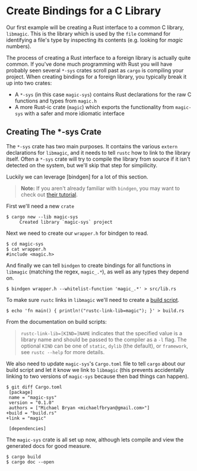 # Create Bindings for a C Library

Our first example will be creating a Rust interface to a common C library,
`libmagic`. This is the library which is used by the `file` command for
identifying a file's type by inspecting its contents (e.g. looking for *magic*
numbers).

The process of creating a Rust interface to a foreign library is actually quite
common. If you've done much programming with Rust you will have probably seen
several `*-sys` crates scroll past as `cargo` is compiling your project. When
creating bindings for a foreign library, you typically break it up into two
crates:

- A `*-sys` (in this case `magic-sys`) contains Rust declarations for the raw C
  functions and types from `magic.h`
- A more Rust-ic crate (`magic`) which exports the functionality from
  `magic-sys` with a safer and more idiomatic interface

## Creating The *-sys Crate

The `*-sys` crate has two main purposes. It contains the various `extern` 
declarations for `libmagic`, and it needs to tell `rustc` how to link to the
library itself. Often a `*-sys` crate will try to compile the library from
source if it isn't detected on the system, but we'll skip that step for 
simpilicity.

Luckily we can leverage [bindgen] for a lot of this section.

> **Note:** If you aren't already familiar with `bindgen`, you may want to check
> out [their tutorial][bg-tut].

First we'll need a new `crate`

```console
$ cargo new --lib magic-sys
     Created library `magic-sys` project
```

Next we need to create our `wrapper.h` for bindgen to read.

```console
$ cd magic-sys
$ cat wrapper.h 
#include <magic.h>
```

And finally we can tell `bindgen` to create bindings for all functions in
`libmagic` (matching the regex, `magic_.*`), as well as any types they depend
on.

```console
$ bindgen wrapper.h --whitelist-function 'magic_.*' > src/lib.rs
```

To make sure `rustc` links in `libmagic` we'll need to create a [build script].

```console
$ echo 'fn main() { println!("rustc-link-lib=magic"); }' > build.rs
```

From the documentation on build scripts:

> `rustc-link-lib=[KIND=]NAME` indicates that the specified value is a library
> name and should be passed to the compiler as a `-l` flag. The optional `KIND` 
> can be one of `static`, `dylib` (the default), or `framework`, see 
> `rustc --help` for more details.

We also need to update `magic-sys`'s `Cargo.toml` file to tell `cargo` about our
build script and let it know we link to `libmagic` (this prevents accidentally
linking to two versions of `magic-sys` because then bad things can happen).

```console
$ git diff Cargo.toml
 [package]
 name = "magic-sys"
 version = "0.1.0"
 authors = ["Michael Bryan <michaelfbryan@gmail.com>"]
+build = "build.rs"
+link = "magic"

 [dependencies]
```

The `magic-sys` crate is all set up now, although lets compile and view the
generated docs for good measure.

```console
$ cargo build
$ cargo doc --open
```

[bg-tut]: https://rust-lang-nursery.github.io/rust-bindgen/introduction.html
[build script]: https://doc.rust-lang.org/cargo/reference/build-scripts.html